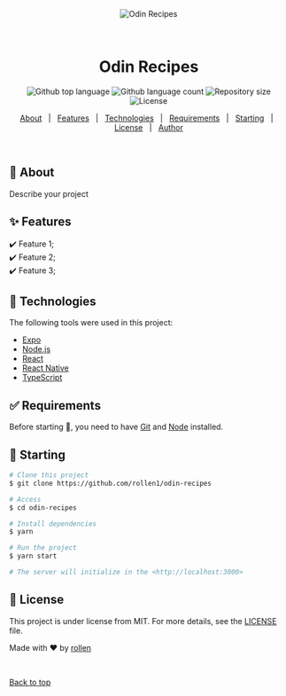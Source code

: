 <div align="center" id="top"> 
  <img src="./.github/app.gif" alt="Odin Recipes" />

  &#xa0;

  <!-- <a href="https://odinrecipes.netlify.app">Demo</a> -->
</div>

<h1 align="center">Odin Recipes</h1>

<p align="center">
  <img alt="Github top language" src="https://img.shields.io/github/languages/top/rollen1/odin-recipes?color=56BEB8">

  <img alt="Github language count" src="https://img.shields.io/github/languages/count/rollen1/odin-recipes?color=56BEB8">

  <img alt="Repository size" src="https://img.shields.io/github/repo-size/rollen1/odin-recipes?color=56BEB8">

  <img alt="License" src="https://img.shields.io/github/license/rollen1/odin-recipes?color=56BEB8">

  <!-- <img alt="Github issues" src="https://img.shields.io/github/issues/rollen1/odin-recipes?color=56BEB8" /> -->

  <!-- <img alt="Github forks" src="https://img.shields.io/github/forks/rollen1/odin-recipes?color=56BEB8" /> -->

  <!-- <img alt="Github stars" src="https://img.shields.io/github/stars/rollen1/odin-recipes?color=56BEB8" /> -->
</p>

<!-- Status -->

<!-- <h4 align="center"> 
	🚧  Odin Recipes 🚀 Under construction...  🚧
</h4> 

<hr> -->

<p align="center">
  <a href="#dart-about">About</a> &#xa0; | &#xa0; 
  <a href="#sparkles-features">Features</a> &#xa0; | &#xa0;
  <a href="#rocket-technologies">Technologies</a> &#xa0; | &#xa0;
  <a href="#white_check_mark-requirements">Requirements</a> &#xa0; | &#xa0;
  <a href="#checkered_flag-starting">Starting</a> &#xa0; | &#xa0;
  <a href="#memo-license">License</a> &#xa0; | &#xa0;
  <a href="https://github.com/rollen1" target="_blank">Author</a>
</p>

<br>

## :dart: About ##

Describe your project

## :sparkles: Features ##

:heavy_check_mark: Feature 1;\
:heavy_check_mark: Feature 2;\
:heavy_check_mark: Feature 3;

## :rocket: Technologies ##

The following tools were used in this project:

- [Expo](https://expo.io/)
- [Node.js](https://nodejs.org/en/)
- [React](https://pt-br.reactjs.org/)
- [React Native](https://reactnative.dev/)
- [TypeScript](https://www.typescriptlang.org/)

## :white_check_mark: Requirements ##

Before starting :checkered_flag:, you need to have [Git](https://git-scm.com) and [Node](https://nodejs.org/en/) installed.

## :checkered_flag: Starting ##

```bash
# Clone this project
$ git clone https://github.com/rollen1/odin-recipes

# Access
$ cd odin-recipes

# Install dependencies
$ yarn

# Run the project
$ yarn start

# The server will initialize in the <http://localhost:3000>
```

## :memo: License ##

This project is under license from MIT. For more details, see the [LICENSE](LICENSE.md) file.


Made with :heart: by <a href="https://github.com/rollen1" target="_blank">rollen</a>

&#xa0;

<a href="#top">Back to top</a>
